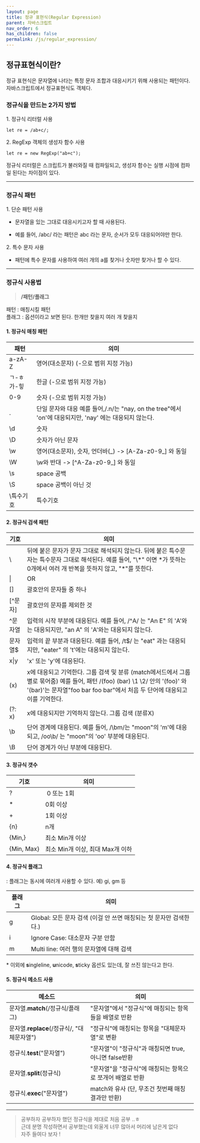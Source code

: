 ```yaml
---
layout: page
title: 정규 표현식(Regular Expression)
parent: 자바스크립트
nav_order: 6
has_children: false
permalink: /js/regular_expression/
---
```


## **정규표현식이란?**

정규 표현식은 문자열에 나타는 특정 문자 조합과 대응시키기 위해 사용되는 패턴이다.  
자바스크립트에서 정규표현식도 객체다.

### **정규식을 만드는 2가지 방법**

1\. 정규식 리터럴 사용

```
let re = /ab+c/;
```

2\. RegExp 객체의 생성자 함수 사용

```
let re = new RegExp("ab+c");
```

정규식 리터럴은 스크립트가 불러와질 때 컴파일되고, 생성자 함수는 실행 시점에 컴파일 된다는 차이점이 있다.


---


### **정규식 패턴**

1\. 단순 패턴 사용

-   문자열을 있는 그대로 대응시키고자 할 때 사용된다.

-   예를 들어, /abc/ 라는 패턴은 abc 라는 문자, 순서가 모두 대응되어야만 한다.

2\. 특수 문자 사용

-   패턴에 특수 문자를 사용하여 여러 개의 a를 찾거나 숫자만 찾거나 할 수 있다.

---


### **정규식 사용법**

> **/패턴/플래그**

패턴 : 매칭시킬 패턴  
플래그 : 옵션이라고 보면 된다. 한개만 찾을지 여러 개 찾을지

#### **1\. 정규식 매칭 패턴**


| **패턴** | **의미** |
| --- | --- |
| a-zA-Z | 영어(대소문자) (-으로 범위 지정 가능) |
| ㄱ-ㅎ가-힣 | 한글 (-으로 범위 지정 가능) |
| 0-9 | 숫자 (-으로 범위 지정 가능) |
| . | 단일 문자와 대응   예를 들어,/.n/는 "nay, on the tree"에서 'on'에 대응되지만, 'nay' 에는 대응되지 않는다. |
| \\d | 숫자 |
| \\D | 숫자가 아닌 문자 |
| \\w | 영어(대소문자), 숫자, 언더바(\_) -> \[A-Za-z0-9\_\] 와 동일 |
| \\W | \\w와 반대 -> \[^A-Za-z0-9\_\] 와 동일 |
| \\s | space 공백 |
| \\S | space 공백이 아닌 것 |
| \\특수기호 | 특수기호 |

#### **2\. 정규식 검색 패턴**

| **기호** | **의미** |
| --- | --- |
| \\ | 뒤에 붙은 문자가 문자 그대로 해석되지 않는다.   뒤에 붙은 특수문자는 특수문자 그대로 해석된다.   예를 들어, "\\\*" 이면 \*가 뜻하는 0개에서 여러 개 반복을 뜻하지 않고, "\*"를 뜻한다. |
| \| | OR |
| \[\] | 괄호안의 문자들 중 하나 |
| \[^문자\] | 괄호안의 문자를 제외한 것 |
| ^문자열 | 입력의 시작 부분에 대응된다.   예를 들어, /^A/ 는 "An E" 의 'A'와는 대응되지만, "an A" 의 'A'와는 대응되지 않는다.    |
| 문자열$ | 입력의 끝 부분과 대응된다.   예를 들어, /t$/ 는 "eat" 과는 대응되지만, "eater" 의 't'에는 대응되지 않는다. |
| x\|y | 'x' 또는 'y'에 대응된다. |
| (x) | x에 대응되고 기억한다.   그룹 검색 및 분류 (match메서드에서 그룹별로 묶어줌)   예를 들어, 패턴 /(foo) (bar) \\1 \\2/ 안의 '(foo)' 와 '(bar)'는 문자열"foo bar foo bar"에서 처음 두 단어에 대응되고 이를 기억한다. |
| (?: x) | x에 대응되지만 기억하지 않는다.   그룹 검색 (분류X) |
| \\b | 단어 경계에 대응된다.   예를 들어, /\\bm/는 "moon"의 'm'에 대응되고,   /oo\\b/ 는 "moon"의 'oo' 부분에 대응된다. |
| \\B | 단어 경계가 아닌 부분에 대응된다. |

#### **3\. 정규식 갯수**

| **기호** | **의미** |
| --- | --- |
| ? |  0 또는 1회 |
| \* | 0회 이상 |
| + | 1회 이상 |
| {n} | n개 |
| {Min,} | 최소 Min개 이상 |
| {Min, Max} | 최소 Min개 이상, 최대 Max개 이하 |

#### **4\. 정규식 플래그**

: 플래그는 동시에 여러개 사용할 수 있다. 예) gi, gm 등

| **플래그** | **의미** |
| --- | --- |
| g | Global: 모든 문자 검색 (이걸 안 쓰면 매칭되는 첫 문자만 검색한다.) |
| i | Ignore Case: 대소문자 구분 안함 |
| m | Multi line: 여러 행의 문자열에 대해 검색 |

\* 이외에 **s**ingleline, **u**nicode, **s**ticky 옵션도 있는데, 잘 쓰진 않는다고 한다.

#### **5\. 정규식 메소드 사용**

| **메소드** | **의미** |
| --- | --- |
| 문자열.**match**(/정규식/플래그) | "문자열"에서 "정규식"에 매칭되는 항목들을 배열로 반환 |
| 문자열.**replace**(/정규식/, "대체문자열") | "정규식"에 매칭되는 항목을 "대체문자열"로 변환 |
| 정규식.**test**("문자열") | "문자열"이 "정규식"과 매칭되면 true, 아니면 false반환 |
| 문자열.**split**(정규식) | "문자열"을 "정규식"에 매칭되는 항목으로 쪼개어 배열로 반환 |
| 정규식.**exec**("문자열") | match와 유사 (단, 무조건 첫번째 매칭 결과만 반환) |

---  
> 공부하자 공부하자 했던 정규식을 제대로 처음 공부 ..ㅎ  
> 근데 분명 작성하면서 공부했는데 외울게 너무 많아서 머리에 남은게 없다  
> 자주 들여다 보자 !